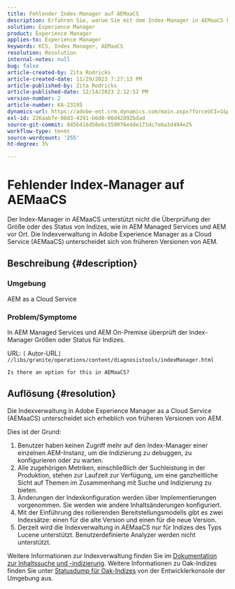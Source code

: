 ```yaml
---
title: Fehlender Index-Manager auf AEMaaCS
description: Erfahren Sie, warum Sie mit dem Index-Manager in AEMaaCS keine Größen oder Status für Indizes überprüfen können.
solution: Experience Manager
product: Experience Manager
applies-to: Experience Manager
keywords: KCS, Index Manager, AEMaaCS
resolution: Resolution
internal-notes: null
bug: false
article-created-by: Zita Rodricks
article-created-date: 11/29/2023 7:27:13 PM
article-published-by: Zita Rodricks
article-published-date: 12/14/2023 2:12:52 PM
version-number: 2
article-number: KA-23195
dynamics-url: https://adobe-ent.crm.dynamics.com/main.aspx?forceUCI=1&pagetype=entityrecord&etn=knowledgearticle&id=ada44648-ed8e-ee11-8179-6045bd006793
exl-id: 226aab7e-08d3-4291-b6d0-00d42892bdad
source-git-commit: 845b416d58e6c359076edde171dc7e6a3d494e25
workflow-type: tm+mt
source-wordcount: '255'
ht-degree: 3%

---
```


# Fehlender Index-Manager auf AEMaaCS


Der Index-Manager in AEMaaCS unterstützt nicht die Überprüfung der Größe oder des Status von Indizes, wie in AEM Managed Services und AEM vor Ort. Die Indexverwaltung in Adobe Experience Manager as a Cloud Service (AEMaaCS) unterscheidet sich von früheren Versionen von AEM.

## Beschreibung {#description}


### Umgebung

AEM as a Cloud Service

### Problem/Symptome

In AEM Managed Services und AEM On-Premise überprüft der Index-Manager Größen oder Status für Indizes.

URL: `[` Autor-URL`]` `//libs/granite/operations/content/diagnosistools/indexManager.html`

`Is there an option for this in AEMaaCS?`




## Auflösung {#resolution}


Die Indexverwaltung in Adobe Experience Manager as a Cloud Service (AEMaaCS) unterscheidet sich erheblich von früheren Versionen von AEM.

Dies ist der Grund:

1. Benutzer haben keinen Zugriff mehr auf den Index-Manager einer einzelnen AEM-Instanz, um die Indizierung zu debuggen, zu konfigurieren oder zu warten.
2. Alle zugehörigen Metriken, einschließlich der Suchleistung in der Produktion, stehen zur Laufzeit zur Verfügung, um eine ganzheitliche Sicht auf Themen im Zusammenhang mit Suche und Indizierung zu bieten.
3. Änderungen der Indexkonfiguration werden über Implementierungen vorgenommen. Sie werden wie andere Inhaltsänderungen konfiguriert.
4. Mit der Einführung des rollierenden Bereitstellungsmodells gibt es zwei Indexsätze: einen für die alte Version und einen für die neue Version.
5. Derzeit wird die Indexverwaltung in AEMaaCS nur für Indizes des Typs Lucene unterstützt. Benutzerdefinierte Analyzer werden nicht unterstützt.


Weitere Informationen zur Indexverwaltung finden Sie im [Dokumentation zur Inhaltssuche und -indizierung](https://experienceleague.adobe.com/docs/experience-manager-cloud-service/content/operations/indexing.html?lang=de). Weitere Informationen zu Oak-Indizes finden Sie unter [Statusdump für Oak-Indizes](https://experienceleague.adobe.com/docs/experience-manager-learn/cloud-service/debugging/debugging-aem-as-a-cloud-service/developer-console.html?lang=en#oak-indexes) von der Entwicklerkonsole der Umgebung aus.
